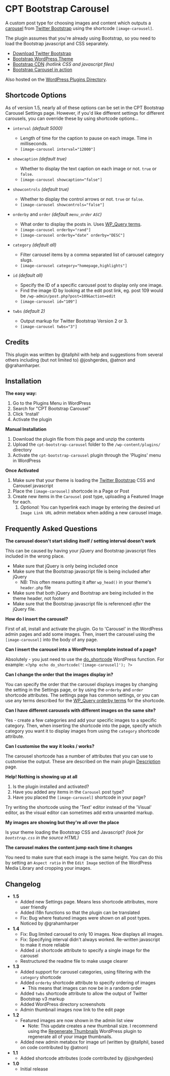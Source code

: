 CPT Bootstrap Carousel
======================

A custom post type for choosing images and content which outputs a [carousel](http://getbootstrap.com/javascript/#carousel) from [Twitter Bootstrap](http://www.getbootstrap.com) using the shortcode `[image-carousel]`. 

The plugin assumes that you're already using Bootstrap, so you need to load the Bootstrap javascript and CSS separately.

* [Download Twitter Bootstrap](http://getbootstrap.com/)
* [Bootstrap WordPress Theme](http://320press.com/wpbs/)
* [Bootstrap CDN](http://www.bootstrapcdn.com/) _(hotlink CSS and javascript files)_
* [Bootstrap Carousel in action](http://getbootstrap.com/javascript/#carousel)

Also hosted on the [WordPress Plugins Directory](http://wordpress.org/support/view/plugin-reviews/cpt-bootstrap-carousel).

Shortcode Options
-----------------
As of version 1.5, nearly all of these options can be set in the CPT Bootstrap Carousel Settings page. However, if you'd like different settings for different carousels, you can override these by using shortcode options...

* `interval` _(default 5000)_
    * Length of time for the caption to pause on each image. Time in milliseconds.
	* `[image-carousel interval="12000"]`


* `showcaption` _(default true)_
    * Whether to display the text caption on each image or not. `true` or `false`.
	* `[image-carousel showcaption="false"]`


* `showcontrols` _(default true)_
    * Whether to display the control arrows or not. `true` or `false`.
	* `[image-carousel showcontrols="false"]`


* `orderby` and `order` _(default `menu_order` `ASC`)_
	* What order to display the posts in. Uses [WP_Query terms](http://codex.wordpress.org/Class_Reference/WP_Query#Order_.26_Orderby_Parameters).
	* `[image-carousel orderby="rand"]`
	* `[image-carousel orderby="date" orderby="DESC"]`


* `category` _(default all)_
	* Filter carousel items by a comma separated list of carousel category slugs.
	* `[image-carousel category="homepage,highlights"]`


* `id` _(default all)_
	* Specify the ID of a specific carousel post to display only one image.
	* Find the image ID by looking at the edit post link, eg. post 109 would be `/wp-admin/post.php?post=109&action=edit`
	* `[image-carousel id="109"]`


* `twbs` _(default 2)_
	* Output markup for Twitter Bootstrap Version 2 or 3.
	* `[image-carousel twbs="3"]`
	
Credits
-------
This plugin was written by @tallphil with help and suggestions from several others including (but not limited to) @joshgerdes, @atnon and @grahamharper.

Installation
------------

**The easy way:**

1. Go to the Plugins Menu in WordPress
1. Search for "CPT Bootstrap Carousel"
1. Click 'Install'
1. Activate the plugin

**Manual Installation**

1. Download the plugin file from this page and unzip the contents
1. Upload the `cpt-bootstrap-carousel` folder to the `/wp-content/plugins/` directory
1. Activate the `cpt-bootstrap-carousel` plugin through the 'Plugins' menu in WordPress

**Once Activated**

1. Make sure that your theme is loading the [Twitter Bootstrap](http://www.getbootstrap.com) CSS and Carousel javascript
1. Place the `[image-carousel]` shortcode in a Page or Post
1. Create new items in the `Carousel` post type, uploading a Featured Image for each.
	1. *Optional:* You can hyperlink each image by entering the desired url `Image Link URL` admin metabox when adding a new carousel image.

	
Frequently Asked Questions
--------------------------

**The carousel doesn't start sliding itself / setting interval doesn't work**

This can be caused by having your jQuery and Bootstrap javascript files included in the wrong place.

* Make sure that jQuery is only being included once
* Make sure that the Bootstrap javascript file is being included after jQuery
	* NB: This often means putting it after `wp_head()` in your theme's `header.php` file
* Make sure that both jQuery and Bootstrap are being included in the theme header, not footer
* Make sure that the Bootstrap javascript file is referenced _after_ the jQuery file.

**How do I insert the carousel?**

First of all, install and activate the plugin. Go to 'Carousel' in the WordPress admin pages and add some images. Then, insert the carousel using the `[image-carousel]` into the body of any page.

**Can I insert the carousel into a WordPress template instead of a page?**

Absolutely - you just need to use the [do_shortcode](http://codex.wordpress.org/Function_Reference/do_shortcode) WordPress function. For example:
`<?php echo do_shortcode('[image-carousel]'); ?>`

**Can I change the order that the images display in?**

You can specify the order that the carousel displays images by changing the setting in the Settings page, or by using the `orderby` and `order` shortcode attributes. The settings page has common settings, or you can use any terms described for the [WP_Query orderby terms](http://codex.wordpress.org/Class_Reference/WP_Query#Order_.26_Orderby_Parameters) for the shortcode.

**Can I have different carousels with different images on the same site?**

Yes - create a few categories and add your specific images to a specific category. Then, when inserting the shortcode into the page, specify which category you want it to display images from using the `category` shortcode attribute.

**Can I customise the way it looks / works?**

The carousel shortcode has a number of attributes that you can use to customise the output. These are described on the main plugin [Description](http://wordpress.org/plugins/cpt-bootstrap-carousel/installation/) page.

**Help! Nothing is showing up at all**

1. Is the plugin installed and activated?
1. Have you added any items in the `Carousel` post type?
1. Have you placed the `[image-carousel]` shortcode in your page?

Try writing the shortcode using the 'Text' editor instead of the 'Visual' editor, as the visual editor can sometimes add extra unwanted markup.

**My images are showing but they're all over the place**

Is your theme loading the Bootstrap CSS and Javascript? _(look for `bootstrap.css` in the source HTML)_

**The carousel makes the content jump each time it changes**

You need to make sure that each image is the same height. You can do this by setting an `Aspect ratio` in the `Edit Image` section of the WordPress Media Library and cropping your images.

Changelog
---------
* __1.5__
	* Added new Settings page. Means less shortcode attributes, more user friendly
	* Added i18n functions so that the plugin can be translated
	* Fix: Bug where featured images were shown on all post types. Noticed by @grahamharper
* __1.4__
	* Fix: Bug limited carousel to only 10 images. Now displays all images.
	* Fix: Specifying interval didn't always worked. Re-written javascript to make it more reliable
	* Added `id` shortcode attribute to specify a single image for the carousel
	* Restructured the readme file to make usage clearer
* __1.3__
	* Added support for carousel categories, using filtering with the `category` shortcode
	* Added `orderby` shortcode attribute to specify ordering of images
		* This means that images can now be in a random order
	* Added `twbs` shortcode attribute to allow the output of Twitter Bootstrap v3 markup
	* Added WordPress directory screenshots
	* Admin thumbnail images now link to the edit page
* __1.2__
	* Featured images are now shown in the admin list view
		* Note: This update creates a new thumbnail size. I recommend using the [Regenerate Thumbnails](http://wordpress.org/plugins/regenerate-thumbnails/) WordPress plugin to regenerate all of your image thumbnails.
	* Added new admin metabox for image url (written by @tallphil, based on code contributed by @atnon)
* __1.1__
    * Added shortcode attributes (code contributed by @joshgerdes)
* __1.0__
	* Initial release
